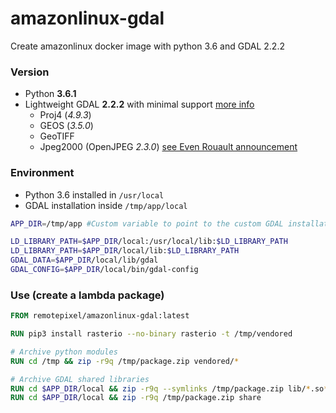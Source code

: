 # amazonlinux-gdal

Create amazonlinux docker image with python 3.6 and GDAL 2.2.2

### Version

- Python **3.6.1**
- Lightweight GDAL **2.2.2** with minimal support [more info](https://trac.osgeo.org/gdal/wiki/BuildingOnUnixWithMinimizedDrivers#no1)
  - Proj4 (*4.9.3*)
  - GEOS (*3.5.0*)
  - GeoTIFF
  - Jpeg2000 (OpenJPEG *2.3.0*) [see Even Rouault announcement](https://erouault.blogspot.ca/2017/10/optimizing-jpeg2000-decoding.html)

### Environment

- Python 3.6 installed in `/usr/local`
- GDAL installation inside `/tmp/app/local`

```bash
APP_DIR=/tmp/app #Custom variable to point to the custom GDAL installation

LD_LIBRARY_PATH=$APP_DIR/local:/usr/local/lib:$LD_LIBRARY_PATH
LD_LIBRARY_PATH=$APP_DIR/local/lib:$LD_LIBRARY_PATH
GDAL_DATA=$APP_DIR/local/lib/gdal
GDAL_CONFIG=$APP_DIR/local/bin/gdal-config
```

### Use (create a lambda package)

```Dockerfile
FROM remotepixel/amazonlinux-gdal:latest

RUN pip3 install rasterio --no-binary rasterio -t /tmp/vendored

# Archive python modules
RUN cd /tmp && zip -r9q /tmp/package.zip vendored/*

# Archive GDAL shared libraries
RUN cd $APP_DIR/local && zip -r9q --symlinks /tmp/package.zip lib/*.so*
RUN cd $APP_DIR/local && zip -r9q /tmp/package.zip share
```
